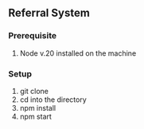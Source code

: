## Referral System

### Prerequisite
1. Node v.20 installed on the machine

### Setup
1. git clone 
2. cd into the directory
3. npm install
4. npm start